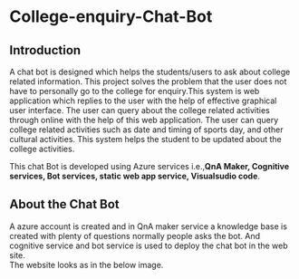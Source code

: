 # College-enquiry-Chat-Bot
## Introduction
  A chat bot is designed which helps the students/users to ask about college related information. This project solves the problem that the user does not have to personally go to the college for enquiry.This system is web application which replies to the user with the help of effective graphical user interface. The user can query about the college related activities through online with the help of this web application. The user can query college related activities such as date and timing of sports day, and other cultural activities. This system helps the student to be updated about the college activities.<br/>

  This chat Bot is developed using Azure services i.e.,**QnA Maker, Cognitive services, Bot services, static web app service, Visualsudio code**.
  
## About the Chat Bot
  A azure account is created and in QnA maker service a knowledge base is created with plenty of questions normally people asks the bot. And cognitive service and bot service is used to deploy the chat bot in the web site.<br/>
  The website looks as in the below image.



